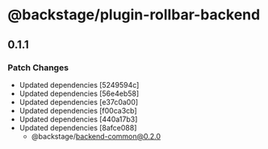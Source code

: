 # @backstage/plugin-rollbar-backend

## 0.1.1
### Patch Changes

- Updated dependencies [5249594c]
- Updated dependencies [56e4eb58]
- Updated dependencies [e37c0a00]
- Updated dependencies [f00ca3cb]
- Updated dependencies [440a17b3]
- Updated dependencies [8afce088]
  - @backstage/backend-common@0.2.0
